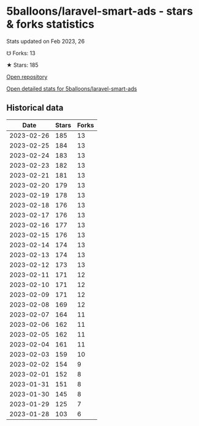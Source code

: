 # 5balloons/laravel-smart-ads - stars & forks statistics

Stats updated on Feb 2023, 26

☋ Forks: 13

★ Stars: 185

[Open repository](https://github.com/5balloons/laravel-smart-ads)

[Open detailed stats for 5balloons/laravel-smart-ads](https://reviewgithub.com/rep/5balloons/laravel-smart-ads)

## Historical data
| Date | Stars | Forks |
|------|-------|-------|
| 2023-02-26 | 185 | 13 | 
| 2023-02-25 | 184 | 13 | 
| 2023-02-24 | 183 | 13 | 
| 2023-02-23 | 182 | 13 | 
| 2023-02-21 | 181 | 13 | 
| 2023-02-20 | 179 | 13 | 
| 2023-02-19 | 178 | 13 | 
| 2023-02-18 | 176 | 13 | 
| 2023-02-17 | 176 | 13 | 
| 2023-02-16 | 177 | 13 | 
| 2023-02-15 | 176 | 13 | 
| 2023-02-14 | 174 | 13 | 
| 2023-02-13 | 174 | 13 | 
| 2023-02-12 | 173 | 13 | 
| 2023-02-11 | 171 | 12 | 
| 2023-02-10 | 171 | 12 | 
| 2023-02-09 | 171 | 12 | 
| 2023-02-08 | 169 | 12 | 
| 2023-02-07 | 164 | 11 | 
| 2023-02-06 | 162 | 11 | 
| 2023-02-05 | 162 | 11 | 
| 2023-02-04 | 161 | 11 | 
| 2023-02-03 | 159 | 10 | 
| 2023-02-02 | 154 | 9 | 
| 2023-02-01 | 152 | 8 | 
| 2023-01-31 | 151 | 8 | 
| 2023-01-30 | 145 | 8 | 
| 2023-01-29 | 125 | 7 | 
| 2023-01-28 | 103 | 6 | 

